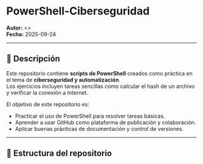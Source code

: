 # PowerShell-Ciberseguridad

**Autor:** <<TuNombre>>  
**Fecha:** 2025-09-24  

---

## 📌 Descripción
Este repositorio contiene **scripts de PowerShell** creados como práctica en el tema de **ciberseguridad y automatización**.  
Los ejercicios incluyen tareas sencillas como calcular el hash de un archivo y verificar la conexión a Internet.  

El objetivo de este repositorio es:
- Practicar el uso de PowerShell para resolver tareas básicas.
- Aprender a usar GitHub como plataforma de publicación y colaboración.
- Aplicar buenas prácticas de documentación y control de versiones.  

---

## 📂 Estructura del repositorio
